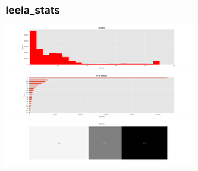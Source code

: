 # leela_stats

![Length chart](/output/pgns-run2-20190614-0054/length.png)
![First moves chart](/output/pgns-run2-20190614-0054/first_moves.png)
![Results chart](/output/pgns-run2-20190614-0054/results.png)
